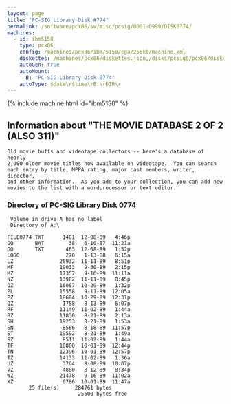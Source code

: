```yaml
---
layout: page
title: "PC-SIG Library Disk #774"
permalink: /software/pcx86/sw/misc/pcsig/0001-0999/DISK0774/
machines:
  - id: ibm5150
    type: pcx86
    config: /machines/pcx86/ibm/5150/cga/256kb/machine.xml
    diskettes: /machines/pcx86/diskettes.json,/disks/pcsig0/pcx86/diskettes.json
    autoGen: true
    autoMount:
      B: "PC-SIG Library Disk 0774"
    autoType: $date\r$time\rB:\rDIR\r
---
```


{% include machine.html id="ibm5150" %}

## Information about "THE MOVIE DATABASE 2 OF 2 (ALSO 311)"

    Old movie buffs and videotape collectors -- here's a database of nearly
    2,000 older movie titles now available on videotape.  You can search
    each entry by title, MPPA rating, major cast members, writer, director,
    and other information.  As you add to your collection, you can add new
    movies to the list with a wordprocessor or text editor.

### Directory of PC-SIG Library Disk 0774

     Volume in drive A has no label
     Directory of A:\

    FILE0774 TXT      1481  12-08-89   4:46p
    GO       BAT        38   6-10-87  11:21a
    GO       TXT       463  12-08-89   1:52p
    LOGO               270   1-13-88   6:15a
    LZ               26932  11-11-89   8:51p
    MF               19033   9-30-89   2:15p
    MZ               17357   9-16-89  11:11a
    NZ               13982  11-11-89   8:45p
    OZ               16067  10-29-89   1:32p
    PL               15558   9-11-89  12:05a
    PZ               18684  10-29-89  12:31p
    QZ                1758   8-13-89   6:07p
    RF               11149  11-02-89   1:44a
    RZ               11830   8-21-89   2:13a
    SH               19253   8-21-89   1:53a
    SN                8566   8-18-89  11:57p
    ST               19592   8-21-89   1:49a
    SZ                8511  11-02-89   1:44a
    TF               10800  10-01-89  12:44p
    TN               12396  10-01-89  12:57p
    TZ               14133  11-02-89   1:36a
    UZ                3764   8-08-89  10:07p
    VZ                4880   8-12-89   8:34p
    WZ               21478   9-16-89  11:02a
    XZ                6786  10-01-89  11:47a
           25 file(s)     284761 bytes
                           25600 bytes free
